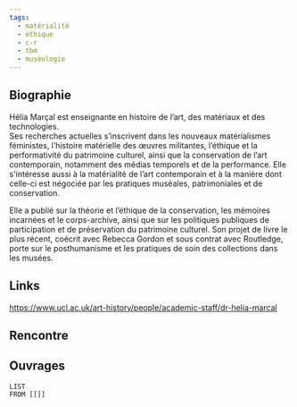 ```yaml
---
tags:
  - matérialité
  - éthique
  - c-r
  - tbm
  - muséologie
---
```

## Biographie
Hélia Marçal est enseignante en histoire de l’art, des matériaux et des technologies.  
Ses recherches actuelles s’inscrivent dans les nouveaux matérialismes féministes, l’histoire matérielle des œuvres militantes, l’éthique et la performativité du patrimoine culturel, ainsi que la conservation de l’art contemporain, notamment des médias temporels et de la performance. Elle s'intéresse aussi à la matérialité de l’art contemporain et à la manière dont celle-ci est négociée par les pratiques muséales, patrimoniales et de conservation.

Elle a publié sur la théorie et l’éthique de la conservation, les mémoires incarnées et le corps-archive, ainsi que sur les politiques publiques de participation et de préservation du patrimoine culturel. Son projet de livre le plus récent, coécrit avec Rebecca Gordon et sous contrat avec Routledge, porte sur le posthumanisme et les pratiques de soin des collections dans les musées.
## Links
https://www.ucl.ac.uk/art-history/people/academic-staff/dr-helia-marcal
## Rencontre

## Ouvrages 

```dataview 
LIST
FROM [[]]
```

